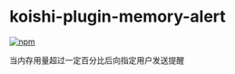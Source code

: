 # koishi-plugin-memory-alert

[![npm](https://img.shields.io/npm/v/koishi-plugin-memory-alert?style=flat-square)](https://www.npmjs.com/package/koishi-plugin-memory-alert)

当内存用量超过一定百分比后向指定用户发送提醒
